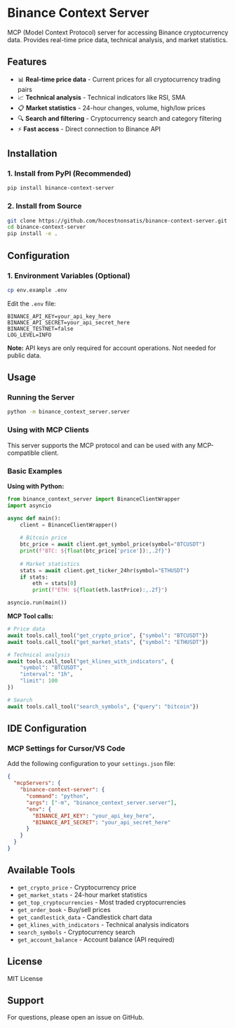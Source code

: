 # Binance Context Server

MCP (Model Context Protocol) server for accessing Binance cryptocurrency data. Provides real-time price data, technical analysis, and market statistics.

## Features

- 📊 **Real-time price data** - Current prices for all cryptocurrency trading pairs
- 📈 **Technical analysis** - Technical indicators like RSI, SMA
- 📋 **Market statistics** - 24-hour changes, volume, high/low prices
- 🔍 **Search and filtering** - Cryptocurrency search and category filtering
- ⚡ **Fast access** - Direct connection to Binance API

## Installation

### 1. Install from PyPI (Recommended)
```bash
pip install binance-context-server
```

### 2. Install from Source
```bash
git clone https://github.com/hocestnonsatis/binance-context-server.git
cd binance-context-server
pip install -e .
```


## Configuration

### 1. Environment Variables (Optional)
```bash
cp env.example .env
```

Edit the `.env` file:
```env
BINANCE_API_KEY=your_api_key_here
BINANCE_API_SECRET=your_api_secret_here
BINANCE_TESTNET=false
LOG_LEVEL=INFO
```

**Note:** API keys are only required for account operations. Not needed for public data.

## Usage

### Running the Server
```bash
python -m binance_context_server.server
```

### Using with MCP Clients
This server supports the MCP protocol and can be used with any MCP-compatible client.

### Basic Examples

**Using with Python:**
```python
from binance_context_server import BinanceClientWrapper
import asyncio

async def main():
    client = BinanceClientWrapper()
    
    # Bitcoin price
    btc_price = await client.get_symbol_price(symbol="BTCUSDT")
    print(f"BTC: ${float(btc_price['price']):,.2f}")
    
    # Market statistics
    stats = await client.get_ticker_24hr(symbol="ETHUSDT")
    if stats:
        eth = stats[0]
        print(f"ETH: ${float(eth.lastPrice):,.2f}")

asyncio.run(main())
```

**MCP Tool calls:**
```python
# Price data
await tools.call_tool("get_crypto_price", {"symbol": "BTCUSDT"})
await tools.call_tool("get_market_stats", {"symbol": "ETHUSDT"})

# Technical analysis
await tools.call_tool("get_klines_with_indicators", {
    "symbol": "BTCUSDT", 
    "interval": "1h", 
    "limit": 100
})

# Search
await tools.call_tool("search_symbols", {"query": "bitcoin"})
```

## IDE Configuration

### MCP Settings for Cursor/VS Code

Add the following configuration to your `settings.json` file:

```json
{
  "mcpServers": {
    "binance-context-server": {
      "command": "python",
      "args": ["-m", "binance_context_server.server"],
      "env": {
        "BINANCE_API_KEY": "your_api_key_here",
        "BINANCE_API_SECRET": "your_api_secret_here"
      }
    }
  }
}
```


## Available Tools

- `get_crypto_price` - Cryptocurrency price
- `get_market_stats` - 24-hour market statistics  
- `get_top_cryptocurrencies` - Most traded cryptocurrencies
- `get_order_book` - Buy/sell prices
- `get_candlestick_data` - Candlestick chart data
- `get_klines_with_indicators` - Technical analysis indicators
- `search_symbols` - Cryptocurrency search
- `get_account_balance` - Account balance (API required)

## License

MIT License

## Support

For questions, please open an issue on GitHub.
